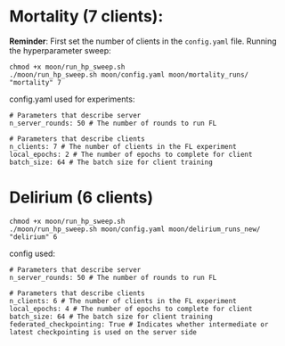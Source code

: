 # Mortality (7 clients):
**Reminder**: First set the number of clients in the `config.yaml` file.
Running the hyperparameter sweep:
```
chmod +x moon/run_hp_sweep.sh
./moon/run_hp_sweep.sh moon/config.yaml moon/mortality_runs/ "mortality" 7

```
config.yaml used for experiments:

```
# Parameters that describe server
n_server_rounds: 50 # The number of rounds to run FL

# Parameters that describe clients
n_clients: 7 # The number of clients in the FL experiment
local_epochs: 2 # The number of epochs to complete for client
batch_size: 64 # The batch size for client training

```

# Delirium (6 clients)

```
chmod +x moon/run_hp_sweep.sh
./moon/run_hp_sweep.sh moon/config.yaml moon/delirium_runs_new/ "delirium" 6

```
config used:

```
# Parameters that describe server
n_server_rounds: 50 # The number of rounds to run FL

# Parameters that describe clients
n_clients: 6 # The number of clients in the FL experiment
local_epochs: 4 # The number of epochs to complete for client
batch_size: 64 # The batch size for client training
federated_checkpointing: True # Indicates whether intermediate or latest checkpointing is used on the server side
```
